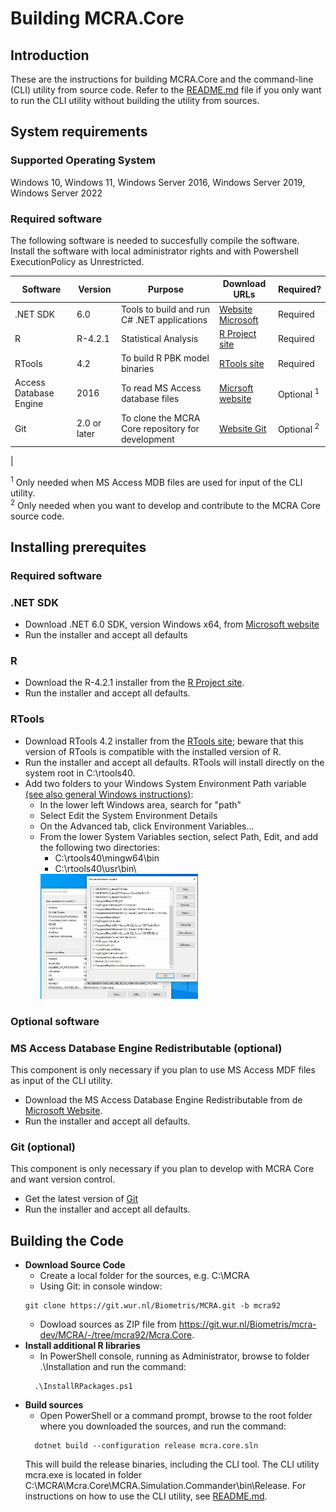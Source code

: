# Building MCRA.Core

## **Introduction**

These are the instructions for building MCRA.Core and the command-line (CLI) utility from source code. Refer to the [README.md](./README.md) file if you only want to run the CLI utility without building the utility from sources.

## **System requirements**

### Supported Operating System

Windows 10, Windows 11, Windows Server 2016, Windows Server 2019, Windows Server 2022


### Required software


The following software is needed to succesfully compile the software. Install the software with local administrator rights and with Powershell ExecutionPolicy as Unrestricted.

|Software                       |Version  |Purpose                                           |Download URLs                                                                      |Required? |
|-------------------------------|---------|--------------------------------------------------|-----------------------------------------------------------------------------------|----------|
|.NET SDK                       | 6.0     |Tools to build and run C# .NET applications       |[Website Microsoft](https://dotnet.microsoft.com/en-us/download/dotnet/6.0)        |Required  |    
|R                              | R-4.2.1 |Statistical Analysis                              |[R Project site](https://cran.r-project.org/bin/windows/base/old/4.2.1/)           |Required  |
|RTools                         | 4.2     |To build R PBK model binaries                     |[RTools site](https://cran.r-project.org/bin/windows/Rtools/)                      |Required  |
|Access Database Engine         | 2016    |To read MS Access database files                  |[Micrsoft website](https://www.microsoft.com/en-us/download/details.aspx?id=54920) |Optional <sup>1</sup> |
|Git                            | 2.0 or later|To clone the MCRA Core repository for development |[Website Git](https://git-scm.com/)                                                |Optional <sup>2</sup>  |
|

<sup>1</sup> Only needed when MS Access MDB files are used for input of the CLI utility.\
<sup>2</sup> Only needed when you want to develop and contribute to the MCRA Core source code.

## **Installing prerequites**

### **Required software**

### .NET SDK

* Download .NET 6.0 SDK, version Windows x64, from [Microsoft website](https://dotnet.microsoft.com/en-us/download/dotnet/6.0)
* Run the installer and accept all defaults

### R

* Download the R-4.2.1 installer from the [R Project site](https://cran.r-project.org/bin/windows/base/old/4.2.1/).
* Run the installer and accept all defaults.

### RTools

* Download RTools 4.2 installer from the [RTools site](https://cran.r-project.org/bin/windows/Rtools/); beware that this version of RTools is compatible with the installed version of R.
* Run the installer and accept all defaults. RTools will install directly on the system root in C:\rtools40.
* Add two folders to your Windows System Environment Path variable [(see also general Windows instructions)](https://www.wikihow.com/Change-the-PATH-Environment-Variable-on-Windows):
  * In the lower left Windows area, search for "path" 
  * Select Edit the System Environment Details
  * On the Advanced tab, click Environment Variables...
  * From the lower System Variables section, select Path, Edit, and add the following two directories:
    * C:\rtools40\mingw64\bin
    * C:\rtools40\usr\bin\
    <img src="./installation/media/EditEnvironmentVariablePath.jpg" alt="Edit environment image" height="200"/>

### **Optional software**

### MS Access Database Engine Redistributable (optional)

This component is only necessary if you plan to use MS Access MDF files as input of the CLI utility.
* Download the MS Access Database Engine Redistributable from de [Microsoft Website](https://www.microsoft.com/en-us/download/details.aspx?id=54920).
* Run the installer and accept all defaults.

### Git (optional)

This component is only necessary if you plan to develop with MCRA Core and want version control.
* Get the latest version of [Git](https://git-scm.com/downloads)
* Run the installer and accept all defaults.


## Building the Code

* **Download Source Code**
    * Create a local folder for the sources, e.g. C:\MCRA
    * Using Git: in console window:
    ```
    git clone https://git.wur.nl/Biometris/MCRA.git -b mcra92
    ```
    * Dowload sources as ZIP file from https://git.wur.nl/Biometris/mcra-dev/MCRA/-/tree/mcra92/Mcra.Core.
* **Install additional R libraries**
  * In PowerShell console, running as Administrator, browse to folder .\Installation and run the command:
  ```
    .\InstallRPackages.ps1
  ```
* **Build sources**
  * Open PowerShell or a command prompt, browse to the root folder where you downloaded the sources, and run the command:
  ```
    dotnet build --configuration release mcra.core.sln
  ```
  This will build the release binaries, including the CLI tool. The CLI utility mcra.exe is located in folder C:\MCRA\Mcra.Core\MCRA.Simulation.Commander\bin\Release. For instructions on how to use the CLI utility, see [README.md](./README.md).
  
  
